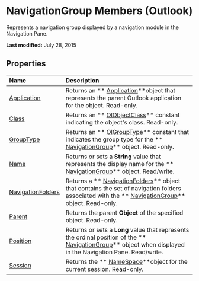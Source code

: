 
# NavigationGroup Members (Outlook)
Represents a navigation group displayed by a navigation module in the Navigation Pane.

 **Last modified:** July 28, 2015


## Properties



|**Name**|**Description**|
|:-----|:-----|
| [Application](c3b3e72a-4862-8d34-ce56-1eaf8425d463.md)|Returns an  ** [Application](797003e7-ecd1-eccb-eaaf-32d6ddde8348.md)**object that represents the parent Outlook application for the object. Read-only.|
| [Class](4df33ac7-7ede-f2c9-3f00-00668c394930.md)|Returns an  ** [OlObjectClass](33d724b3-df3c-2a7f-a80f-93b66d96f588.md)** constant indicating the object's class. Read-only.|
| [GroupType](98cad024-903c-35a1-2e30-a0f96a74a4b2.md)|Returns an  ** [OlGroupType](2a5ee820-41fa-91fc-2ce0-46d97fc4bf11.md)** constant that indicates the group type for the ** [NavigationGroup](a96eb2b1-af1f-71b2-6a0b-dcb5078beb1f.md)** object. Read-only.|
| [Name](ad66ef0a-1348-372a-f98a-d43171856b35.md)|Returns or sets a  **String** value that represents the display name for the ** [NavigationGroup](a96eb2b1-af1f-71b2-6a0b-dcb5078beb1f.md)** object. Read/write.|
| [NavigationFolders](06e58adc-99d7-dd84-4d23-7f845850ff98.md)|Returns a  ** [NavigationFolders](ecff93b8-0c3f-5f31-5b61-c46d2622d2af.md)** object that contains the set of navigation folders associated with the ** [NavigationGroup](a96eb2b1-af1f-71b2-6a0b-dcb5078beb1f.md)** object. Read-only.|
| [Parent](c9d43ee0-ae80-d2f7-93ff-d9948d6e04b9.md)|Returns the parent  **Object** of the specified object. Read-only.|
| [Position](b6fb7506-e143-97d8-ae36-0812ca8d7355.md)|Returns or sets a  **Long** value that represents the ordinal position of the ** [NavigationGroup](a96eb2b1-af1f-71b2-6a0b-dcb5078beb1f.md)** object when displayed in the Navigation Pane. Read/write.|
| [Session](8be45a52-1a91-2b89-567d-051e1a99178c.md)|Returns the  ** [NameSpace](f0dcaa19-07f5-5d42-a3bf-2e42b7885644.md)**object for the current session. Read-only.|
